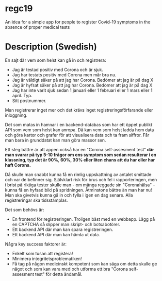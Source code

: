 # regc19

An idea for a simple app for people to register Covid-19 symptoms in the absence of proper medical tests

# Description (Swedish)

En sajt där vem som helst kan gå in och registrera:

 * Jag är testad positiv med Corona och är sjuk.
 * Jag har testats positiv med Corona men mår bra nu.
 * Jag är väldigt säker på att jag har Corona. Bedömer att jag är på dag X
 * Jag är hyfsat säker på att jag har Corona. Bedömer att jag är på dag X
 * Jag har inte varit sjuk sedan 1 januari eller 1 februari eller 1 mars eller 1 april. Typ.
 * Sitt postnummer.

Man registrerar inget mer och det krävs inget registreringsförfarande eller inloggning.

Det som matas in hamnar i en backend-databas som har ett öppet publikt API som vem som helst kan anropa. Då kan vem som helst ladda hem data och göra kartor och grafer för att visualisera data och ta fram siffror. Får man bara in grunddatat kan man göra massor sen.

Ett steg bättre är att appen också har en "Corona self-assesment test" **där man svarar på typ 5-10 frågor om ens symptom som sedan resulterar i en klassning, typ det är 90%, 60%, 30% eller liten chans att du har eller har haft Corona.**

Då skulle man snabbt kunna få en rimlig uppskattning av antalet smittade och var de befinner sig. Självklart risk för brus och fel i rapporteringen, men i brist på riktiga tester skulle man - om många reggade sin "Coronahälsa" - kunna få en hyfsad bild på spridningen. Åtminstone bättre än man har nu! Man ska givetvis kunna gå in och fylla i igen en dag senare. Alla registreringar ska tidsstämplas.

Det som behövs är:

 * En frontend för registreringen. Troligen bäst med en webbapp. Lägg på en CAPTCHA så slipper man skript- och botsabotörer.
 * Ett backend API där man kan spara registreringen.
 * Ett backend API där man kan hämta ut data.

Några key success faktorer är:

 * Enkelt som tusan att registera!
 * Minimera integritetsproblematiken!
 * Få tag på någon medicinskt kompetent som kan säga om detta skulle ge något och som kan vara med och utforma ett bra "Corona self-assesment test" för detta ändamål.
